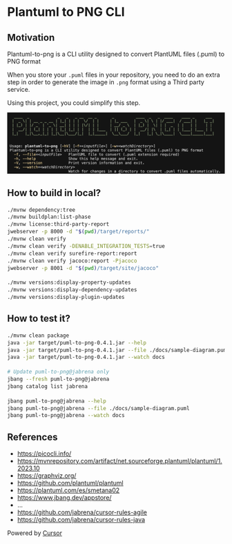 # Plantuml to PNG CLI

## Motivation

Plantuml-to-png is a CLI utility designed to convert PlantUML files (.puml) to PNG format

When you store your `.puml` files in your repository, you need to do an extra step in order to generate the image in `.png` format using a Third party service.

Using this project, you could simplify this step.

![](./docs/screenshot.png)

## How to build in local?

```bash
./mvnw dependency:tree
./mvnw buildplan:list-phase
./mvnw license:third-party-report
jwebserver -p 8000 -d "$(pwd)/target/reports/"
./mvnw clean verify
./mvnw clean verify -DENABLE_INTEGRATION_TESTS=true
./mvnw clean verify surefire-report:report
./mvnw clean verify jacoco:report -Pjacoco
jwebserver -p 8001 -d "$(pwd)/target/site/jacoco"

./mvnw versions:display-property-updates
./mvnw versions:display-dependency-updates
./mvnw versions:display-plugin-updates
```

## How to test it?

```bash
./mvnw clean package
java -jar target/puml-to-png-0.4.1.jar --help
java -jar target/puml-to-png-0.4.1.jar --file ./docs/sample-diagram.puml
java -jar target/puml-to-png-0.4.1.jar --watch docs

# Update puml-to-png@jabrena only
jbang --fresh puml-to-png@jabrena
jbang catalog list jabrena

jbang puml-to-png@jabrena --help
jbang puml-to-png@jabrena --file ./docs/sample-diagram.puml
jbang puml-to-png@jabrena --watch docs
```

## References
- https://picocli.info/
- https://mvnrepository.com/artifact/net.sourceforge.plantuml/plantuml/1.2023.10
- https://graphviz.org/
- https://github.com/plantuml/plantuml
- https://plantuml.com/es/smetana02
- https://www.jbang.dev/appstore/
- ...
- https://github.com/jabrena/cursor-rules-agile
- https://github.com/jabrena/cursor-rules-java

Powered by [Cursor](https://www.cursor.com/)
